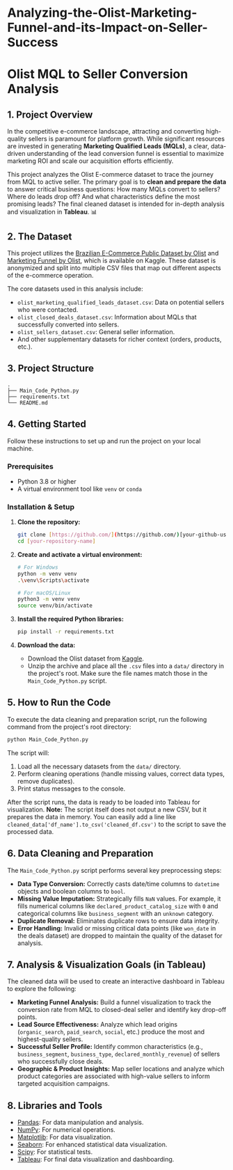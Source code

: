 # Analyzing-the-Olist-Marketing-Funnel-and-its-Impact-on-Seller-Success
# Olist MQL to Seller Conversion Analysis

## 1. Project Overview

In the competitive e-commerce landscape, attracting and converting high-quality sellers is paramount for platform growth. While significant resources are invested in generating **Marketing Qualified Leads (MQLs)**, a clear, data-driven understanding of the lead conversion funnel is essential to maximize marketing ROI and scale our acquisition efforts efficiently.

This project analyzes the Olist E-commerce dataset to trace the journey from MQL to active seller. The primary goal is to **clean and prepare the data** to answer critical business questions: How many MQLs convert to sellers? Where do leads drop off? And what characteristics define the most promising leads? The final cleaned dataset is intended for in-depth analysis and visualization in **Tableau**. 📊

## 2. The Dataset

This project utilizes the [Brazilian E-Commerce Public Dataset by Olist](https://www.kaggle.com/datasets/olistbr/brazilian-ecommerce) and [Marketing Funnel by Olist](https://www.kaggle.com/datasets/olistbr/marketing-funnel-olist), which is available on Kaggle. These dataset is anonymized and split into multiple CSV files that map out different aspects of the e-commerce operation. 

The core datasets used in this analysis include:
- `olist_marketing_qualified_leads_dataset.csv`: Data on potential sellers who were contacted.
- `olist_closed_deals_dataset.csv`: Information about MQLs that successfully converted into sellers.
- `olist_sellers_dataset.csv`: General seller information.
- And other supplementary datasets for richer context (orders, products, etc.).

## 3. Project Structure

```
.
├── Main_Code_Python.py      
├── requirements.txt         
└── README.md                
```

## 4. Getting Started

Follow these instructions to set up and run the project on your local machine.

### Prerequisites

- Python 3.8 or higher
- A virtual environment tool like `venv` or `conda`

### Installation & Setup

1.  **Clone the repository:**
    ```sh
    git clone [https://github.com/](https://github.com/)[your-github-username]/[your-repository-name].git
    cd [your-repository-name]
    ```

2.  **Create and activate a virtual environment:**
    ```sh
    # For Windows
    python -m venv venv
    .\venv\Scripts\activate

    # For macOS/Linux
    python3 -m venv venv
    source venv/bin/activate
    ```

3.  **Install the required Python libraries:**
    ```sh
    pip install -r requirements.txt
    ```

4.  **Download the data:**
    - Download the Olist dataset from [Kaggle](https://www.kaggle.com/datasets/olistbr/brazilian-ecommerce).
    - Unzip the archive and place all the `.csv` files into a `data/` directory in the project's root. Make sure the file names match those in the `Main_Code_Python.py` script.

## 5. How to Run the Code

To execute the data cleaning and preparation script, run the following command from the project's root directory:

```sh
python Main_Code_Python.py
```

The script will:
1.  Load all the necessary datasets from the `data/` directory.
2.  Perform cleaning operations (handle missing values, correct data types, remove duplicates).
3.  Print status messages to the console.

After the script runs, the data is ready to be loaded into Tableau for visualization. **Note:** The script itself does not output a new CSV, but it prepares the data in memory. You can easily add a line like `cleaned_data['df_name'].to_csv('cleaned_df.csv')` to the script to save the processed data.

## 6. Data Cleaning and Preparation

The `Main_Code_Python.py` script performs several key preprocessing steps:

-   **Data Type Conversion:** Correctly casts date/time columns to `datetime` objects and boolean columns to `bool`.
-   **Missing Value Imputation:** Strategically fills `NaN` values. For example, it fills numerical columns like `declared_product_catalog_size` with `0` and categorical columns like `business_segment` with an `unknown` category.
-   **Duplicate Removal:** Eliminates duplicate rows to ensure data integrity.
-   **Error Handling:** Invalid or missing critical data points (like `won_date` in the deals dataset) are dropped to maintain the quality of the dataset for analysis.

## 7. Analysis & Visualization Goals (in Tableau)

The cleaned data will be used to create an interactive dashboard in Tableau to explore the following:

-   **Marketing Funnel Analysis:** Build a funnel visualization to track the conversion rate from MQL to closed-deal seller and identify key drop-off points.
-   **Lead Source Effectiveness:** Analyze which lead origins (`organic_search`, `paid_search`, `social`, etc.) produce the most and highest-quality sellers.
-   **Successful Seller Profile:** Identify common characteristics (e.g., `business_segment`, `business_type`, `declared_monthly_revenue`) of sellers who successfully close deals.
-   **Geographic & Product Insights:** Map seller locations and analyze which product categories are associated with high-value sellers to inform targeted acquisition campaigns.

## 8. Libraries and Tools

-   [Pandas](https://pandas.pydata.org/): For data manipulation and analysis.
-   [NumPy](https://numpy.org/): For numerical operations.
-   [Matplotlib](https://matplotlib.org/): For data visualization.
-   [Seaborn](https://seaborn.pydata.org/): For enhanced statistical data visualization.
-   [Scipy](https://scipy.org/): For statistical tests.
-   [Tableau](https://www.tableau.com/): For final data visualization and dashboarding.
